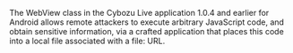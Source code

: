 The WebView class in the Cybozu Live application 1.0.4 and earlier for Android allows remote attackers to execute arbitrary JavaScript code, and obtain sensitive information, via a crafted application that places this code into a local file associated with a file: URL.